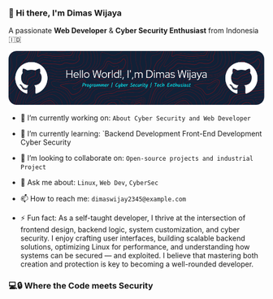 ### 👋 Hi there, I'm Dimas Wijaya
A passionate **Web Developer** & **Cyber Security Enthusiast** from Indonesia 🇮🇩

![Dimas-2007](./github-header-image.png)

- 🔭 I’m currently working on: `About Cyber Security and Web Developer`
- 🌱 I’m currently learning: `Backend Development 
Front-End Development 
Cyber Security 

- 👯 I’m looking to collaborate on: `Open-source projects and industrial Project`
- 💬 Ask me about: `Linux`, `Web Dev`, `CyberSec`
- 📫 How to reach me: `dimaswijay2345@example.com`


- ⚡ Fun fact: As a self-taught developer, I thrive at the intersection of frontend design, backend logic, system customization, and cyber security. I enjoy crafting user interfaces, building scalable backend solutions, optimizing Linux for performance, and understanding how systems can be secured — and exploited. I believe that mastering both creation and protection is key to becoming a well-rounded developer.

### 💻🔒 Where the **Code** meets **Security**


